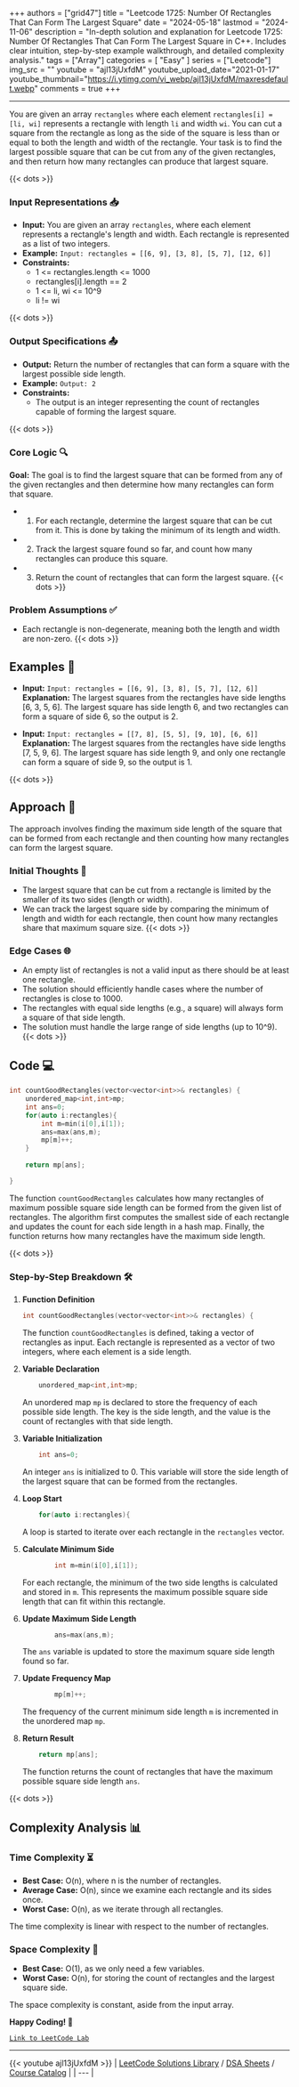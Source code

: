 
+++
authors = ["grid47"]
title = "Leetcode 1725: Number Of Rectangles That Can Form The Largest Square"
date = "2024-05-18"
lastmod = "2024-11-06"
description = "In-depth solution and explanation for Leetcode 1725: Number Of Rectangles That Can Form The Largest Square in C++. Includes clear intuition, step-by-step example walkthrough, and detailed complexity analysis."
tags = ["Array"]
categories = [
    "Easy"
]
series = ["Leetcode"]
img_src = ""
youtube = "ajl13jUxfdM"
youtube_upload_date="2021-01-17"
youtube_thumbnail="https://i.ytimg.com/vi_webp/ajl13jUxfdM/maxresdefault.webp"
comments = true
+++



---
You are given an array `rectangles` where each element `rectangles[i] = [li, wi]` represents a rectangle with length `li` and width `wi`. You can cut a square from the rectangle as long as the side of the square is less than or equal to both the length and width of the rectangle. Your task is to find the largest possible square that can be cut from any of the given rectangles, and then return how many rectangles can produce that largest square.
<!--more-->
{{< dots >}}
### Input Representations 📥
- **Input:** You are given an array `rectangles`, where each element represents a rectangle's length and width. Each rectangle is represented as a list of two integers.
- **Example:** `Input: rectangles = [[6, 9], [3, 8], [5, 7], [12, 6]]`
- **Constraints:**
	- 1 <= rectangles.length <= 1000
	- rectangles[i].length == 2
	- 1 <= li, wi <= 10^9
	- li != wi

{{< dots >}}
### Output Specifications 📤
- **Output:** Return the number of rectangles that can form a square with the largest possible side length.
- **Example:** `Output: 2`
- **Constraints:**
	- The output is an integer representing the count of rectangles capable of forming the largest square.

{{< dots >}}
### Core Logic 🔍
**Goal:** The goal is to find the largest square that can be formed from any of the given rectangles and then determine how many rectangles can form that square.

- 1. For each rectangle, determine the largest square that can be cut from it. This is done by taking the minimum of its length and width.
- 2. Track the largest square found so far, and count how many rectangles can produce this square.
- 3. Return the count of rectangles that can form the largest square.
{{< dots >}}
### Problem Assumptions ✅
- Each rectangle is non-degenerate, meaning both the length and width are non-zero.
{{< dots >}}
## Examples 🧩
- **Input:** `Input: rectangles = [[6, 9], [3, 8], [5, 7], [12, 6]]`  \
  **Explanation:** The largest squares from the rectangles have side lengths [6, 3, 5, 6]. The largest square has side length 6, and two rectangles can form a square of side 6, so the output is 2.

- **Input:** `Input: rectangles = [[7, 8], [5, 5], [9, 10], [6, 6]]`  \
  **Explanation:** The largest squares from the rectangles have side lengths [7, 5, 9, 6]. The largest square has side length 9, and only one rectangle can form a square of side 9, so the output is 1.

{{< dots >}}
## Approach 🚀
The approach involves finding the maximum side length of the square that can be formed from each rectangle and then counting how many rectangles can form the largest square.

### Initial Thoughts 💭
- The largest square that can be cut from a rectangle is limited by the smaller of its two sides (length or width).
- We can track the largest square side by comparing the minimum of length and width for each rectangle, then count how many rectangles share that maximum square size.
{{< dots >}}
### Edge Cases 🌐
- An empty list of rectangles is not a valid input as there should be at least one rectangle.
- The solution should efficiently handle cases where the number of rectangles is close to 1000.
- The rectangles with equal side lengths (e.g., a square) will always form a square of that side length.
- The solution must handle the large range of side lengths (up to 10^9).
{{< dots >}}
## Code 💻
```cpp
int countGoodRectangles(vector<vector<int>>& rectangles) {
    unordered_map<int,int>mp;
    int ans=0;
    for(auto i:rectangles){
        int m=min(i[0],i[1]);
        ans=max(ans,m);
        mp[m]++;
    }
    
    return mp[ans];

}
```

The function `countGoodRectangles` calculates how many rectangles of maximum possible square side length can be formed from the given list of rectangles. The algorithm first computes the smallest side of each rectangle and updates the count for each side length in a hash map. Finally, the function returns how many rectangles have the maximum side length.

{{< dots >}}
### Step-by-Step Breakdown 🛠️
1. **Function Definition**
	```cpp
	int countGoodRectangles(vector<vector<int>>& rectangles) {
	```
	The function `countGoodRectangles` is defined, taking a vector of rectangles as input. Each rectangle is represented as a vector of two integers, where each element is a side length.

2. **Variable Declaration**
	```cpp
	    unordered_map<int,int>mp;
	```
	An unordered map `mp` is declared to store the frequency of each possible side length. The key is the side length, and the value is the count of rectangles with that side length.

3. **Variable Initialization**
	```cpp
	    int ans=0;
	```
	An integer `ans` is initialized to 0. This variable will store the side length of the largest square that can be formed from the rectangles.

4. **Loop Start**
	```cpp
	    for(auto i:rectangles){
	```
	A loop is started to iterate over each rectangle in the `rectangles` vector.

5. **Calculate Minimum Side**
	```cpp
	        int m=min(i[0],i[1]);
	```
	For each rectangle, the minimum of the two side lengths is calculated and stored in `m`. This represents the maximum possible square side length that can fit within this rectangle.

6. **Update Maximum Side Length**
	```cpp
	        ans=max(ans,m);
	```
	The `ans` variable is updated to store the maximum square side length found so far.

7. **Update Frequency Map**
	```cpp
	        mp[m]++;
	```
	The frequency of the current minimum side length `m` is incremented in the unordered map `mp`.

8. **Return Result**
	```cpp
	    return mp[ans];
	```
	The function returns the count of rectangles that have the maximum possible square side length `ans`.

{{< dots >}}
## Complexity Analysis 📊
### Time Complexity ⏳
- **Best Case:** O(n), where n is the number of rectangles.
- **Average Case:** O(n), since we examine each rectangle and its sides once.
- **Worst Case:** O(n), as we iterate through all rectangles.

The time complexity is linear with respect to the number of rectangles.

### Space Complexity 💾
- **Best Case:** O(1), as we only need a few variables.
- **Worst Case:** O(n), for storing the count of rectangles and the largest square side.

The space complexity is constant, aside from the input array.

**Happy Coding! 🎉**


[`Link to LeetCode Lab`](https://leetcode.com/problems/number-of-rectangles-that-can-form-the-largest-square/description/)

---
{{< youtube ajl13jUxfdM >}}
| [LeetCode Solutions Library](https://grid47.xyz/leetcode/) / [DSA Sheets](https://grid47.xyz/sheets/) / [Course Catalog](https://grid47.xyz/courses/) |
| --- |
